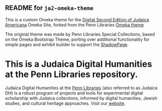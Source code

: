 ## README for `ja2-omeka-theme`

This is a custom Omeka theme for the [Digital Second Edition of Judaica Americana](https://singermanja2.exhibits.library.upenn.edu/) Omeka Site, forked from the Penn Libraries [Omeka theme](https://github.com/upenn-libraries/upennlib_sc_shadowpage_bootstrap)

The original theme was made by Penn Libraries Special Collections, based on the Omeka Bootstrap Theme, porting over additional functionality for simple pages and exhibit builder to support the [ShadowPage](https://github.com/upenn-libraries/omeka-shadowpage-plugin).

# This is a Judaica Digital Humanities at the Penn Libraries repository.
Judaica Digital Humanities at the <a href="http://library.upenn.edu">Penn Libraries</a> (also referred to as Judaica DH) is a robust program of projects and tools for experimental digital scholarship with Judaica collections, informed by digital humanities, Jewish studies, and cultural heritage approaches. Visit our [website](judaicadh.github.io).
